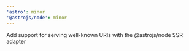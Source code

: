 ```yaml
---
'astro': minor
'@astrojs/node': minor
---
```


Add support for serving well-known URIs with the @astrojs/node SSR adapter
